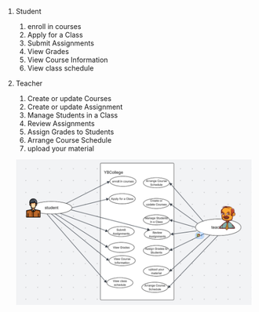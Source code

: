 1. Student

   1. enroll in courses
   2. Apply for a Class
   3. Submit Assignments
   4. View Grades
   5. View Course Information
   6. View class schedule

2. Teacher

   1. Create or update Courses
   2. Create or update Assignment
   3. Manage Students in a Class
   4. Review Assignments
   5. Assign Grades to Students
   6. Arrange Course Schedule
   7. upload your material

   ![alt text](image-1.png)
